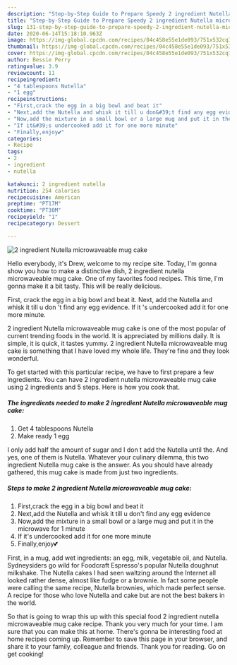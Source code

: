 ```yaml
---
description: "Step-by-Step Guide to Prepare Speedy 2 ingredient Nutella microwaveable mug cake"
title: "Step-by-Step Guide to Prepare Speedy 2 ingredient Nutella microwaveable mug cake"
slug: 131-step-by-step-guide-to-prepare-speedy-2-ingredient-nutella-microwaveable-mug-cake
date: 2020-06-14T15:18:10.963Z
image: https://img-global.cpcdn.com/recipes/04c458e55e1de093/751x532cq70/2-ingredient-nutella-microwaveable-mug-cake-recipe-main-photo.jpg
thumbnail: https://img-global.cpcdn.com/recipes/04c458e55e1de093/751x532cq70/2-ingredient-nutella-microwaveable-mug-cake-recipe-main-photo.jpg
cover: https://img-global.cpcdn.com/recipes/04c458e55e1de093/751x532cq70/2-ingredient-nutella-microwaveable-mug-cake-recipe-main-photo.jpg
author: Bessie Perry
ratingvalue: 3.9
reviewcount: 11
recipeingredient:
- "4 tablespoons Nutella"
- "1 egg"
recipeinstructions:
- "First,crack the egg in a big bowl and beat it"
- "Next,add the Nutella and whisk it till u don&#39;t find any egg evidence"
- "Now,add the mixture in a small bowl or a large mug and put it in the microwave for 1 minute"
- "If it&#39;s undercooked add it for one more minute"
- "Finally,enjoy💕"
categories:
- Recipe
tags:
- 2
- ingredient
- nutella

katakunci: 2 ingredient nutella 
nutrition: 254 calories
recipecuisine: American
preptime: "PT17M"
cooktime: "PT30M"
recipeyield: "1"
recipecategory: Dessert

---
```



![2 ingredient Nutella microwaveable mug cake](https://img-global.cpcdn.com/recipes/04c458e55e1de093/751x532cq70/2-ingredient-nutella-microwaveable-mug-cake-recipe-main-photo.jpg)

Hello everybody, it's Drew, welcome to my recipe site. Today, I'm gonna show you how to make a distinctive dish, 2 ingredient nutella microwaveable mug cake. One of my favorites food recipes. This time, I'm gonna make it a bit tasty. This will be really delicious.

First, crack the egg in a big bowl and beat it. Next, add the Nutella and whisk it till u don &#39;t find any egg evidence. If it &#39;s undercooked add it for one more minute.

2 ingredient Nutella microwaveable mug cake is one of the most popular of current trending foods in the world. It is appreciated by millions daily. It is simple, it is quick, it tastes yummy. 2 ingredient Nutella microwaveable mug cake is something that I have loved my whole life. They're fine and they look wonderful.


To get started with this particular recipe, we have to first prepare a few ingredients. You can have 2 ingredient nutella microwaveable mug cake using 2 ingredients and 5 steps. Here is how you cook that.

<!--inarticleads1-->

##### The ingredients needed to make 2 ingredient Nutella microwaveable mug cake:

1. Get 4 tablespoons Nutella
1. Make ready 1 egg


I only add half the amount of sugar and I don t add the Nutella until the. And yes, one of them is Nutella. Whatever your culinary dilemma, this two ingredient Nutella mug cake is the answer. As you should have already gathered, this mug cake is made from just two ingredients. 

<!--inarticleads2-->

##### Steps to make 2 ingredient Nutella microwaveable mug cake:

1. First,crack the egg in a big bowl and beat it
1. Next,add the Nutella and whisk it till u don&#39;t find any egg evidence
1. Now,add the mixture in a small bowl or a large mug and put it in the microwave for 1 minute
1. If it&#39;s undercooked add it for one more minute
1. Finally,enjoy💕


First, in a mug, add wet ingredients: an egg, milk, vegetable oil, and Nutella. Sydneysiders go wild for Foodcraft Espresso&#39;s popular Nutella doughnut milkshake. The Nutella cakes I had seen waltzing around the Internet all looked rather dense, almost like fudge or a brownie. In fact some people were calling the same recipe, Nutella brownies, which made perfect sense. A recipe for those who love Nutella and cake but are not the best bakers in the world. 

So that is going to wrap this up with this special food 2 ingredient nutella microwaveable mug cake recipe. Thank you very much for your time. I am sure that you can make this at home. There's gonna be interesting food at home recipes coming up. Remember to save this page in your browser, and share it to your family, colleague and friends. Thank you for reading. Go on get cooking!
